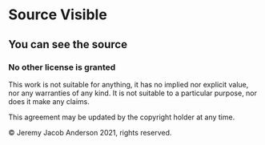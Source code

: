 # Source Visible

## You can see the source

### No other license is granted

This work is not suitable for anything, it has no implied nor explicit value, nor any warranties of any kind. It is not suitable to a particular purpose, nor does it make any claims.

This agreement may be updated by the copyright holder at any time. 

&copy; Jeremy Jacob Anderson 2021, rights reserved.
